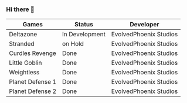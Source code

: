 ### Hi there 👋

| Games | Status | Developer |
| --- | --- | --- |
| Deltazone | In Development | EvolvedPhoenix Studios |
| Stranded | on Hold | EvolvedPhoenix Studios |
| Curdles Revenge | Done | EvolvedPhoenix Studios |
| Little Goblin | Done | EvolvedPhoenix Studios |
| Weightless | Done | EvolvedPhoenix Studios |
| Planet Defense 1 | Done | EvolvedPhoenix Studios |
| Planet Defense 2 | Done | EvolvedPhoenix Studios |
<!--
**EvolvedPhoenixOfficial/EvolvedPhoenixOfficial** is a ✨ _special_ ✨ repository because its `README.md` (this file) appears on your GitHub profile.

Here are some ideas to get you started:

- 🔭 I’m currently working on ...
- 🌱 I’m currently learning ...
- 👯 I’m looking to collaborate on ...
- 🤔 I’m looking for help with ...
- 💬 Ask me about ...
- 📫 How to reach me: ...
- 😄 Pronouns: ...
- ⚡ Fun fact: ...
-->
